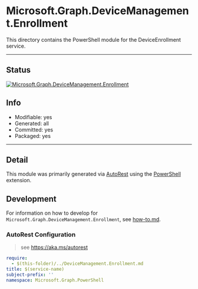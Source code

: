 <!-- region Generated -->
# Microsoft.Graph.DeviceManagement.Enrollment
This directory contains the PowerShell module for the DeviceEnrollment service.

---
## Status
[![Microsoft.Graph.DeviceManagement.Enrollment](https://img.shields.io/powershellgallery/v/Microsoft.Graph.DeviceManagement.Enrollment.svg?style=flat-square&label=Microsoft.Graph.DeviceManagement.Enrollment "Microsoft.Graph.DeviceManagement.Enrollment")](https://www.powershellgallery.com/packages/Microsoft.Graph.DeviceManagement.Enrollment/)

## Info
- Modifiable: yes
- Generated: all
- Committed: yes
- Packaged: yes

---
## Detail
This module was primarily generated via [AutoRest](https://github.com/Azure/autorest) using the [PowerShell](https://github.com/Azure/autorest.powershell) extension.

## Development
For information on how to develop for `Microsoft.Graph.DeviceManagement.Enrollment`, see [how-to.md](how-to.md).
<!-- endregion -->

### AutoRest Configuration

> see https://aka.ms/autorest

``` yaml
require:
  - $(this-folder)/../DeviceManagement.Enrollment.md
title: $(service-name)
subject-prefix: ''
namespace: Microsoft.Graph.PowerShell
```
